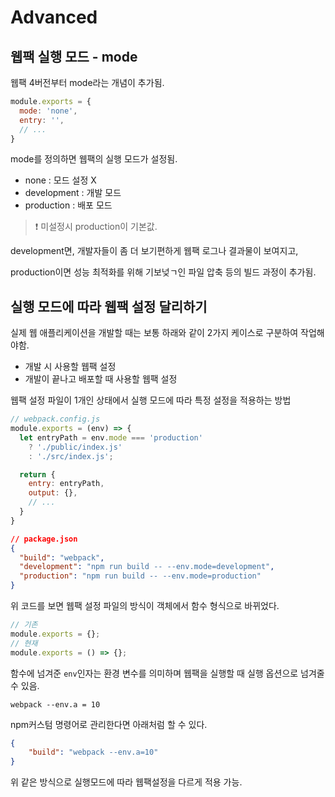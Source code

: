 # Advanced

## 웹팩 실행 모드 - mode

웹팩 4버전부터 mode라는 개념이 추가됨.

```js
module.exports = {
  mode: 'none',
  entry: '',
  // ...
}
```

mode를 정의하면 웹팩의 실행 모드가 설정됨.

* none : 모드 설정 X
* development : 개발 모드
* production : 배포 모드

> ❗ 미설정시 production이 기본값.

development면, 개발자들이 좀 더 보기편하게 웹팩 로그나 결과물이 보여지고,

production이면 성능 최적화를 위해 기보넞ㄱ인 파일 압축 등의 빌드 과정이 추가됨.



## 실행 모드에 따라 웹팩 설정 달리하기

실제 웹 애플리케이션을 개발할 때는 보통 하래와 같이 2가지 케이스로 구분하여 작업해야함.

* 개발 시 사용할 웹팩 설정
* 개발이 끝나고 배포할 때 사용할 웹팩 설정

웹팩 설정 파일이 1개인 상태에서 실행 모드에 따라 특정 설정을 적용하는 방법

```js
// webpack.config.js
module.exports = (env) => {
  let entryPath = env.mode === 'production'
    ? './public/index.js'
    : './src/index.js';

  return {
    entry: entryPath,
    output: {},
    // ...
  }
}
```

```json
// package.json
{
  "build": "webpack",
  "development": "npm run build -- --env.mode=development",
  "production": "npm run build -- --env.mode=production"
}
```

위 코드를 보면 웹팩 설정 파일의 방식이 객체에서 함수 형식으로 바뀌었다.

```js
// 기존
module.exports = {};
// 현재
module.exports = () => {};
```



함수에 넘겨준 `env`인자는 환경 변수를 의미하며 웹팩을 실행할 때 실행 옵션으로 넘겨줄 수 있음.

```shell
webpack --env.a = 10
```

npm커스텀 명령어로 관리한다면 아래처럼 할 수 있다.

```json
{
	"build": "webpack --env.a=10"
}
```

위 같은 방식으로 실행모드에 따라 웹팩설정을 다르게 적용 가능.